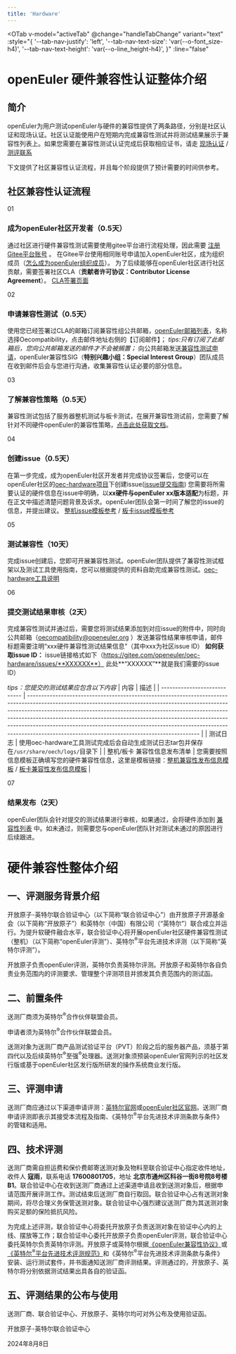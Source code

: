 ```yaml
---
title: 'Hardware'
---
```


<script setup lang="ts">
import { ref, onMounted } from 'vue';

import {
  OBreadcrumb,
  OBreadcrumbItem,
  OTab,
  OTabPane,
} from '@opensig/opendesign';
import TheHardWare from "~@/views/compatibility/TheHardWare.vue";
import { getUrlParams } from "~@/utils/common.ts";
import { useI18n } from '@/i18n';
const i18n = useI18n();
const activeTab = ref('');

const handleTabChange = (val:string) => {
  if (val) {
    history.pushState(null, '', `?overview=true`);
  } else {
   const urlWithoutParams = window.location.href.split('?')[0];
   history.pushState(null, '', urlWithoutParams);
  }
}
onMounted(() => {
  activeTab.value = getUrlParams(window.location.href).get('overview') || '';
})
</script>

<TheHardWare />

<div class='wrapper'>

<OTab
  v-model="activeTab"
  @change="handleTabChange"
  variant="text"
  :style="{
    '--tab-nav-justify': 'left',
    '--tab-nav-text-size': 'var(--o-font_size-h4)',
    '--tab-nav-text-height': 'var(--o-line_height-h4)',
  }"
  :line="false"
>
<OTabPane :label="i18n.compatibility.HARDWARE_OEC_DETAIL.TITLE" value="">
<div class='markdown'>

# openEuler 硬件兼容性认证整体介绍

## 简介
openEuler为用户测试openEuler与硬件的兼容性提供了两条路径，分别是社区认证和现场认证。社区认证能使用户在短期内完成兼容性测试并将测试结果展示于兼容性列表上。如果您需要在兼容性测试认证完成后获取相应证书，请走 [现场认证](https://gitee.com/openeuler/technical-certification/blob/master/README.md) / [测评联系](https://gitee.com/openeuler/technical-certification/issues/I9MY2A?from=project-issue)

下文提供了社区兼容性认证流程，并且每个阶段提供了预计需要的时间供参考。

## 社区兼容性认证流程
<!-- ----------------------------------------------------------------------- -->

<div class='step'>

<div class="order-number">
  01
</div>

<div class="content">

###  成为openEuler社区开发者（0.5天）
通过社区进行硬件兼容性测试需要使用gitee平台进行流程处理，因此需要 [注册Gitee平台账号](https://gitee.com/signup?redirect_to_url=%2F) 。
在Gitee平台使用相同账号申请加入openEuler社区，成为组织成员（[怎么成为openEuler组织成员](https://gitee.com/openeuler/infrastructure/blob/master/docs/openEuler-Infra-FAQ.md)）。
为了后续能够在openEuler社区进行社区贡献，需要签署社区CLA（**贡献者许可协议：Contributor License Agreement**）。
[CLA签署页面](https://clasign.osinfra.cn/sign/gitee_openeuler-1611298811283968340)

</div>

</div>
<!-- ----------------------------------------------------------------------- -->

<div class='step'>

<div class="order-number">
  02
</div>

<div class="content">

###  申请兼容性测试（0.5天）
使用您已经签署过CLA的邮箱订阅兼容性组公共邮箱，[openEuler邮箱列表](https://www.openeuler.org/zh/community/mailing-list/)，名称选择Oecompatibility，点击邮件地址右侧的【订阅邮件】；
*tips:只有订阅了此邮箱后，您向公共邮箱发送的邮件才不会被搁置；*
向公共邮箱发送[兼容性测试申请](mailto:oecompatibility@openeuler.org?subject=申请硬件兼容性测试)，openEuler兼容性SIG（**特别兴趣小组：Special Interest Group**）团队成员在收到邮件后会与您进行沟通，收集兼容性认证必要的部分信息。

</div>

</div>

<div class='step'>

<div class="order-number">
  03
</div>

<div class="content">

###  了解兼容性策略（0.5天）
兼容性测试包括了服务器整机测试与板卡测试，在展开兼容性测试前，您需要了解针对不同硬件openEuler的兼容性策略，[点击此处获取文档](https://www.openeuler.org/category/support/compatibility/openEuler-compatibility.pdf)。

</div>

</div>
<!-- ----------------------------------------------------------------------- -->

<div class='step'>

<div class="order-number">
  04
</div>

<div class="content">

###  创建issue（0.5天）
在第一步完成，成为openEuler社区开发者并完成协议签署后，您便可以在openEuler社区的[oec-hardware项目](https://gitee.com/openeuler/oec-hardware)下创建issue([issue提交指南](https://gitee.com/openeuler/community/blob/master/zh/contributors/issue-submit.md))
您需要将所需要认证的硬件信息在issue中明确，以**xx硬件与openEuler xx版本适配**为标题，并在正文中描述清楚问题背景及诉求。openEuler团队会第一时间了解您的issue的信息，并提出建议。
[整机issue模板参考](https://gitee.com/openeuler/oec-hardware/issues/IACFVK?from=project-issue) / [板卡issue模板参考](https://gitee.com/openeuler/oec-hardware/issues/IACFTN?from=project-issue)

</div>

</div>
<!-- ----------------------------------------------------------------------- -->

<div class='step'>

<div class="order-number">
  05
</div>

<div class="content">

###  测试兼容性（10天）
完成issue创建后，您即可开展兼容性测试。openEuler团队提供了兼容性测试框架以及测试工具使用指南，您可以根据提供的资料自助完成兼容性测试。[oec-hardware工具说明](https://gitee.com/openeuler/oec-hardware/blob/master/README.md)

</div>

</div>
<!-- ----------------------------------------------------------------------- -->

<div class='step'>

<div class="order-number">
  06
</div>

<div class="content">

###  提交测试结果审核（2天）
完成兼容性测试并通过后，需要您将测试结果添加到对应issue的附件中，同时向公共邮箱（oecompatibility@openeuler.org ）发送兼容性结果审核申请，邮件标题需要注明“xxx硬件兼容性测试结果信息”（其中xxx为社区issue ID）
**如何获取issue ID：** issue链接格式如下（https://gitee.com/openeuler/oec-hardware/issues/**XXXXXX**） 此处**“XXXXXX”**就是我们需要的issue ID）

*tips：您提交的测试结果应包含以下内容*
| 内容                         | 描述                                                                                                                                                                                                                                                                                                                                                                                                                                                                |
| ---------------------------- | ------------------------------------------------------------------------------------------------------------------------------------------------------------------------------------------------------------------------------------------------------------------------------------------------------------------------------------------------------------------------------------------------------------------------------------------------------------------- |
| 测试日志                     | 使用oec-hardware工具测试完成后会自动生成测试日志tar包并保存在`/usr/share/oech/logs/`目录下                                                                                                                                                                                                                                                                                                                                                                          |
| 整机/板卡 兼容性信息发布清单 | 您需要按照信息模板正确填写您的硬件兼容性信息，这里是模板链接：[整机兼容性发布信息模板](https://gitee.com/openeuler/oec-hardware/blob/master/templates/%E6%95%B4%E6%9C%BA%E5%85%BC%E5%AE%B9%E6%80%A7%E5%8F%91%E5%B8%83%E4%BF%A1%E6%81%AF%E6%A8%A1%E6%9D%BF.xlsx) / [板卡兼容性发布信息模板](https://gitee.com/openeuler/oec-hardware/blob/master/templates/%E6%9D%BF%E5%8D%A1%E5%85%BC%E5%AE%B9%E6%80%A7%E5%8F%91%E5%B8%83%E6%B8%85%E5%8D%95%E6%A8%A1%E6%9D%BF.xlsx) |


</div>

</div>
<!-- ----------------------------------------------------------------------- -->
<div class='step'>

<div class="order-number">
  07
</div>

<div class="content">

###  结果发布（2天）
openEuler团队会针对提交的测试结果进行审核，如果通过，会将硬件添加到 [兼容性列表](https://www.openeuler.org/zh/compatibility/) 中。如未通过，则需要您与openEuler团队针对测试未通过的原因进行后续跟进。

</div>

</div>

</div>
</OTabPane>
<!-- 硬件兼容性整体介绍 -->
<OTabPane :label="i18n.compatibility.COMPATIBILITY_HARDWARE" value="true">

<div class="markdown">

# 硬件兼容性整体介绍

## 一、评测服务背景介绍

开放原子-英特尔联合验证中心（以下简称“联合验证中心”）由开放原子开源基金会（以下简称“开放原子”）和英特尔（中国）有限公司（“英特尔”）联合成立并运行。为提升软硬件融合水平，联合验证中心将开展openEuler社区硬件兼容性测试（整机）（以下简称“openEuler评测”）、英特尔<sup>®</sup>平台先进技术评测（以下简称“英特尔评测”）。

开放原子负责openEuler评测，英特尔负责英特尔评测。开放原子和英特尔各自负责业务范围内的评测要求、管理整个评测项目并颁发其负责范围内的测试函。

## 二、前置条件

送测厂商须为英特尔<sup>®</sup>合作伙伴联盟会员。

申请者须为英特尔<sup>®</sup>合作伙伴联盟会员。

送测对象为送测厂商产品测试验证平台（PVT）阶段之后的服务器产品，须基于第四代以及后续英特尔<sup>®</sup>至强<sup>®</sup>处理器。送测对象须预装openEuler官网列示的社区发行版或基于openEuler社区发行版所研发的操作系统商业发行版。

## 三、评测申请

送测厂商应通过以下渠道申请评测：[英特尔官网](https://www.intel.cn/content/www/cn/zh/homepage.html)或[openEuler社区官网](/zh/)。送测厂商申请评测即表示其接受本流程及指南、《英特尔<sup>®</sup>平台先进技术评测条款与条件》的管辖和适用。

## 四、技术评测

送测厂商需自担运费和保价费邮寄送测对象及物料至联合验证中心指定收件地址，收件人 **寇雨**，联系电话 **17600801705**，地址 **北京市通州区科谷一街8号院8号楼B1**。联合验证中心在收到送测厂商通过上述渠道申请且收到送测对象后，根据申请范围开展评测工作。测试结束后送测厂商自行取回。联合验证中心占有送测对象期间，将尽合理义务保管送测对象。联合验证中心强烈建议送测厂商为其送测对象购买足额的保险抵抗风险。

为完成上述评测，联合验证中心将委托开放原子负责送测对象在验证中心内的上线、摆放等工作；联合验证中心委托开放原子负责openEuler评测，联合验证中心委托英特尔负责英特尔评测。开放原子或英特尔根据[《openEuler兼容性协议》](https://certification.openeuler.org/#/compatibilityProtocol)或[《英特尔<sup>®</sup>平台先进技术评测规范》](/zh/compatibility/intel-validation-specification/)和《英特尔<sup>®</sup>平台先进技术评测条款与条件》安装、运行测试套件，并书面通知送测厂商评测结果。评测通过的，开放原子、英特尔将分别依据测试结果出具各自的验证函。

## 五、评测结果的公布与使用

送测厂商、联合验证中心、开放原子、英特尔均可对外公布及使用验证函。

开放原子-英特尔联合验证中心

2024年8月8日

</div>

</OTabPane>
</OTab>

</div>


<style lang="scss" scoped> @import './index.scss';


</style>
